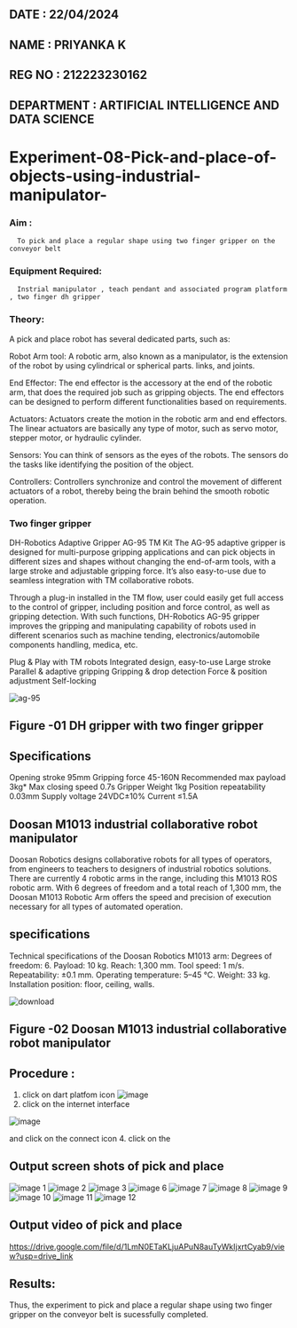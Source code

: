 ## DATE : 22/04/2024
## NAME : PRIYANKA K
## REG NO : 212223230162
## DEPARTMENT : ARTIFICIAL INTELLIGENCE AND DATA SCIENCE
# Experiment-08-Pick-and-place-of-objects-using-industrial-manipulator-

### Aim :
      To pick and place a regular shape using two finger gripper on the conveyor belt 
### Equipment Required: 
      Instrial manipulator , teach pendant and associated program platform , two finger dh gripper 
      
### Theory: 

A pick and place robot has several dedicated parts, such as:

Robot Arm tool: A robotic arm, also known as a manipulator, is the extension of the robot by using cylindrical or spherical parts. links, and joints.

End Effector: The end effector is the accessory at the end of the robotic arm, that does the required job such as gripping objects. The end effectors can be designed to perform different functionalities based on requirements.

Actuators: Actuators create the motion in the robotic arm and end effectors. The linear actuators are basically any type of motor, such as servo motor, stepper motor, or hydraulic cylinder.

Sensors: You can think of sensors as the eyes of the robots. The sensors do the tasks like identifying the position of the object.

Controllers: Controllers synchronize and control the movement of different actuators of a robot, thereby being the brain behind the smooth robotic operation.


### Two finger gripper 

DH-Robotics
Adaptive Gripper AG-95 TM Kit
The AG-95 adaptive gripper is designed for multi-purpose gripping applications and can pick objects in different sizes and shapes without changing the end-of-arm tools, with a large stroke and adjustable gripping force. It’s also easy-to-use due to seamless integration with TM collaborative robots.

Through a plug-in installed in the TM flow, user could easily get full access to the control of gripper, including position and force control, as well as gripping detection. With such functions, DH-Robotics AG-95 gripper improves the gripping and manipulating capability of robots used in different scenarios such as machine tending, electronics/automobile components handling, medica, etc.

Plug & Play with TM robots
Integrated design, easy-to-use
Large stroke
Parallel & adaptive gripping
Gripping & drop detection
Force & position adjustment
Self-locking

![ag-95](https://user-images.githubusercontent.com/36288975/201618444-9b5a4749-9663-464d-814b-170217763a76.png)
## Figure -01 DH gripper with two finger gripper 

## Specifications

Opening stroke	95mm
Gripping force 	45-160N
Recommended max payload	3kg*
Max closing speed	0.7s
Gripper Weight	1kg
Position repeatability	0.03mm
Supply voltage	24VDC±10%
Current	≤1.5A

## Doosan M1013 industrial collaborative robot manipulator 
Doosan Robotics designs collaborative robots for all types of operators, from engineers to teachers to designers of industrial robotics solutions. There are currently 4 robotic arms in the range, including this M1013 ROS robotic arm. With 6 degrees of freedom and a total reach of 1,300 mm, the Doosan M1013 Robotic Arm offers the speed and precision of execution necessary for all types of automated operation.

## specifications 
Technical specifications of the Doosan Robotics M1013 arm:
Degrees of freedom: 6.
Payload: 10 kg.
Reach: 1,300 mm.
Tool speed: 1 m/s.
Repeatability: ±0.1 mm.
Operating temperature: 5–45 °C.
Weight: 33 kg.
Installation position: floor, ceiling, walls.


![download](https://user-images.githubusercontent.com/36288975/201624230-89cc83ff-cecd-49ea-84c6-c67066e9d157.jpg)

## Figure -02 Doosan M1013 industrial collaborative robot manipulator 

## Procedure : 

1. click on dart platfom icon    ![image](https://user-images.githubusercontent.com/36288975/201621038-f1248586-5c20-40fd-8a74-68c7d8b44939.png)
2. click on the internet interface
   
![image](https://user-images.githubusercontent.com/36288975/201621235-3b8b46a9-3c19-4207-9ea2-6a7954eb6135.png)

and click on the connect icon 
4. click on the 

## Output screen shots of pick and place 

![image 1](https://github.com/Priyanka1846/Experiment-08-Pick-and-place-of-objects-using-industrial-manipulator-/assets/139425809/c0c0ae2a-c4e7-4444-9c7e-b2d5c0d99a60)
![image 2](https://github.com/Priyanka1846/Experiment-08-Pick-and-place-of-objects-using-industrial-manipulator-/assets/139425809/92c6148a-a614-4de2-9194-399b4528702c)
![image 3](https://github.com/Priyanka1846/Experiment-08-Pick-and-place-of-objects-using-industrial-manipulator-/assets/139425809/dabf6518-bf6c-4cb1-a073-88f3e16739fe)
![image 6](https://github.com/Priyanka1846/Experiment-08-Pick-and-place-of-objects-using-industrial-manipulator-/assets/139425809/cc16bf2c-2ece-4afe-81d2-1d17f2e3364e)
![image 7](https://github.com/Priyanka1846/Experiment-08-Pick-and-place-of-objects-using-industrial-manipulator-/assets/139425809/4190b778-8e94-4873-84ad-6198b7142449)
![image 8](https://github.com/Priyanka1846/Experiment-08-Pick-and-place-of-objects-using-industrial-manipulator-/assets/139425809/ec752d06-c25e-467b-87c8-9f231d84cee4)
![image 9](https://github.com/Priyanka1846/Experiment-08-Pick-and-place-of-objects-using-industrial-manipulator-/assets/139425809/5b147874-d757-4238-a4ff-ea159156297c)
![image 10](https://github.com/Priyanka1846/Experiment-08-Pick-and-place-of-objects-using-industrial-manipulator-/assets/139425809/0c564b25-3bb0-4b81-a4fa-6d2cf0af3cbc)
![image 11](https://github.com/Priyanka1846/Experiment-08-Pick-and-place-of-objects-using-industrial-manipulator-/assets/139425809/d460527c-3cf2-4407-b12c-2dcf2ed1e9b6)
![image 12](https://github.com/Priyanka1846/Experiment-08-Pick-and-place-of-objects-using-industrial-manipulator-/assets/139425809/ca20e4f0-46f9-43b3-bdff-d40f0539f903)


## Output video of pick and place

https://drive.google.com/file/d/1LmN0ETaKLjuAPuN8auTyWkIjxrtCyab9/view?usp=drive_link


## Results: 

Thus, the experiment to pick and place a regular shape using two finger gripper on the conveyor belt is sucessfully completed.
